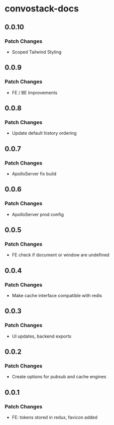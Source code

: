 # convostack-docs

## 0.0.10

### Patch Changes

- Scoped Tailwind Styling

## 0.0.9

### Patch Changes

- FE / BE Improvements

## 0.0.8

### Patch Changes

- Update default history ordering

## 0.0.7

### Patch Changes

- ApolloServer fix build

## 0.0.6

### Patch Changes

- ApolloServer prod config

## 0.0.5

### Patch Changes

- FE check if document or window are undefined

## 0.0.4

### Patch Changes

- Make cache interface compatible with redis

## 0.0.3

### Patch Changes

- UI updates, backend exports

## 0.0.2

### Patch Changes

- Create options for pubsub and cache engines

## 0.0.1

### Patch Changes

- FE: tokens stored in redux, favicon added
